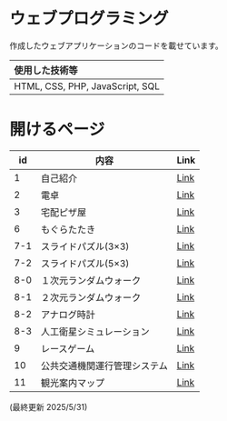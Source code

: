 # ウェブプログラミング

作成したウェブアプリケーションのコードを載せています。<br>

|使用した技術等|
|:-|
|HTML, CSS, PHP, JavaScript, SQL|

# 開けるページ
|id|内容|Link|
|-|-|-|
|1|自己紹介|[Link](https://j329nish.github.io/Web-Programming/1.html)|
|2|電卓|[Link](https://j329nish.github.io/Web-Programming/2.html)|
|3|宅配ピザ屋|[Link](https://j329nish.github.io/Web-Programming/3.html)|
|6|もぐらたたき|[Link](https://j329nish.github.io/Web-Programming/6.html)|
|7-1|スライドパズル(3×3)|[Link](https://j329nish.github.io/Web-Programming/7-1.html)|
|7-2|スライドパズル(5×3)|[Link](https://j329nish.github.io/Web-Programming/7-2.html)|
|8-0|１次元ランダムウォーク|[Link](https://j329nish.github.io/Web-Programming/8-0.html)|
|8-1|２次元ランダムウォーク|[Link](https://j329nish.github.io/Web-Programming/8-1.html)|
|8-2|アナログ時計|[Link](https://j329nish.github.io/Web-Programming/8-2.html)|
|8-3|人工衛星シミュレーション|[Link](https://j329nish.github.io/Web-Programming/8-3.html)|
|9|レースゲーム|[Link](https://j329nish.github.io/Web-Programming/9.html)|
|10|公共交通機関運行管理システム|[Link](https://j329nish.github.io/Web-Programming/10.html)|
|11|観光案内マップ|[Link](https://j329nish.github.io/Web-Programming/11.html)|


(最終更新 2025/5/31)
